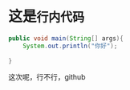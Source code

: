 # 这是`行内代码`
``` java
public void main(String[] args){
    System.out.println("你好");
    
}
```
这次呢，行不行，github

